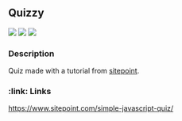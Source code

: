 <h2>Quizzy</h2>

![](https://img.shields.io/github/last-commit/arthurfincham/testing_quiz)
![](https://img.shields.io/github/languages/count/arthurfincham/testing_quiz)
![](https://img.shields.io/github/languages/code-size/arthurfincham/testing_quiz)

<h3>Description</h3>

Quiz made with a tutorial from [sitepoint](https://www.sitepoint.com/simple-javascript-quiz/).

<h3>:link: Links</h3>

https://www.sitepoint.com/simple-javascript-quiz/